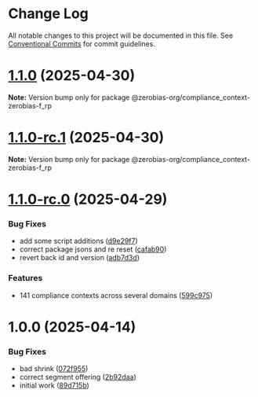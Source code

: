 # Change Log

All notable changes to this project will be documented in this file.
See [Conventional Commits](https://conventionalcommits.org) for commit guidelines.

# [1.1.0](https://github.com/zerobias-org/compliance_context/compare/@zerobias-org/compliance_context-zerobias-f_rp@1.1.0-rc.1...@zerobias-org/compliance_context-zerobias-f_rp@1.1.0) (2025-04-30)

**Note:** Version bump only for package @zerobias-org/compliance_context-zerobias-f_rp





# [1.1.0-rc.1](https://github.com/zerobias-org/compliance_context/compare/@zerobias-org/compliance_context-zerobias-f_rp@1.1.0-rc.0...@zerobias-org/compliance_context-zerobias-f_rp@1.1.0-rc.1) (2025-04-30)

**Note:** Version bump only for package @zerobias-org/compliance_context-zerobias-f_rp





# [1.1.0-rc.0](https://github.com/zerobias-org/compliance_context/compare/@zerobias-org/compliance_context-zerobias-f_rp@1.0.0...@zerobias-org/compliance_context-zerobias-f_rp@1.1.0-rc.0) (2025-04-29)


### Bug Fixes

* add some script additions ([d9e29f7](https://github.com/zerobias-org/compliance_context/commit/d9e29f7b79a7c4c712f1aa36b6fcf9b349549cfb))
* correct package jsons and re reset ([cafab90](https://github.com/zerobias-org/compliance_context/commit/cafab90b3771e45ffeefa4ea2dca415266baa99f))
* revert back id and version ([adb7d3d](https://github.com/zerobias-org/compliance_context/commit/adb7d3d7f13052ac630837e52777a96767a495fe))


### Features

* 141 compliance contexts across several domains ([599c975](https://github.com/zerobias-org/compliance_context/commit/599c975fcf3da5bbfffe4113c7f5f793e5231e68))





# 1.0.0 (2025-04-14)


### Bug Fixes

* bad shrink ([072f955](https://github.com/zerobias-org/compliance_context/commit/072f9552087673b1c78e32868e1994b9fb9f17b5))
* correct segment offering ([2b92daa](https://github.com/zerobias-org/compliance_context/commit/2b92daabea7e8f6e0fa340bcf93b187924f3b62c))
* initial work ([89d715b](https://github.com/zerobias-org/compliance_context/commit/89d715bafb03e5928a9207c1b2ad6ee243a7d6ac))
